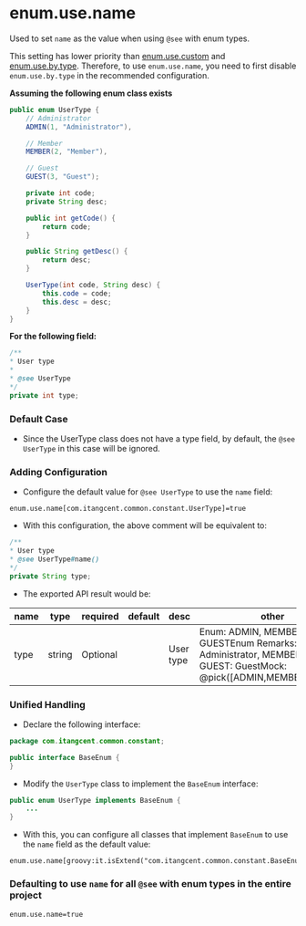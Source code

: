 # enum.use.name

Used to set `name` as the value when using `@see` with enum types.

This setting has lower priority than [enum.use.custom](enum_use_custom.md) and [enum.use.by.type](enum_use_by_type.md). Therefore, to use `enum.use.name`, you need to first disable `enum.use.by.type` in the recommended configuration.


**Assuming the following enum class exists** 

```java
public enum UserType {
    // Administrator
    ADMIN(1, "Administrator"),

    // Member
    MEMBER(2, "Member"),

    // Guest
    GUEST(3, "Guest");

    private int code;
    private String desc;

    public int getCode() {
        return code;
    }

    public String getDesc() {
        return desc;
    }

    UserType(int code, String desc) {
        this.code = code;
        this.desc = desc;
    }
}
```

**For the following field:**

```java
/**
* User type
*
* @see UserType
*/
private int type;
```

### Default Case

- Since the UserType class does not have a type field, by default, the `@see UserType` in this case will be ignored.

### Adding Configuration

- Configure the default value for `@see UserType` to use the `name` field:

```properties
enum.use.name[com.itangcent.common.constant.UserType]=true
```

- With this configuration, the above comment will be equivalent to:

```java
/**
* User type
* @see UserType#name()
*/
private String type;
```

- The exported API result would be:

| name | type | required | default | desc | other |
| --- | --- | --- | --- | --- | --- |
| type | string | Optional | | User type | Enum: ADMIN, MEMBER, GUESTEnum Remarks: ADMIN: Administrator, MEMBER: Member, GUEST: GuestMock: @pick([ADMIN,MEMBER,GUEST]) | 



### Unified Handling

- Declare the following interface:

```java
package com.itangcent.common.constant;

public interface BaseEnum {
}
```

- Modify the `UserType` class to implement the `BaseEnum` interface:

```java
public enum UserType implements BaseEnum {
    ...
}
```

- With this, you can configure all classes that implement `BaseEnum` to use the `name` field as the default value:

```properties
enum.use.name[groovy:it.isExtend("com.itangcent.common.constant.BaseEnum")]=true
```

### Defaulting to use `name` for all `@see` with enum types in the entire project

```properties
enum.use.name=true
```
